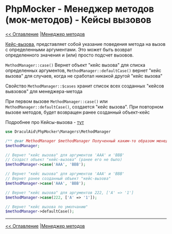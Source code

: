 # PhpMocker - Менеджер методов (мок-методов) - Кейсы вызовов
[<< Оглавление](../README.md) |[Менеджер методов](README.md)

[Кейс-вызова](../mock-cases/README.md), представляет собой указание поведения метода на вызов с определенными аргументами.
Это может быть возврат определенного значения и (или) просто подсчет вызовов.

`MethodManager::case()` Вернет объект "кейс вызова" для списка определенных аргументов, `MethodManager::defaultCase()` вернет
"кейс вызова" для случаев, когда не сработал никакой другой "кейс вызова"

Свойство `MethodManager::$cases` хранит список всех созданных "кейсов вывзовов" для менеджера-метода

При первом вызове `MethodManager::case()` или `MethodManager::defaultCase()`, создается "кейс вызова". При повторном вызове
методов, будет возвращен ранее созданный объект-кейс

Подробнее про Кейсы-вызова - [тут](../mock-cases/README.md)

```php
use DraculAid\PhpMocker\Managers\MethodManager

/** @var MethodManager $methodManager Полученный каким-то образом менеджер метода */
$methodManager;

// Вернет "кейс вызова" для аргументов 'AAA' и 'BBB'
// Создаст объект "кейс-вызова" (ранее его не было)
$methodManager->case('AAA', 'BBB');

// Вернет "кейс вызова" для аргументов 'AAA' и 'BBB'
// Вернет ранее созданный объект "кейс-вызова"
$methodManager->case('AAA', 'BBB');

// Вернет "кейс вызова" для аргументов 222, ['A' => '1']
$methodManager->case(222, ['A' => '1']);

// Вернет "кейс вызова по умолчанию"
$methodManager->defaultCase();
```

---

[<< Оглавление](../README.md) |[Менеджер методов](README.md)
